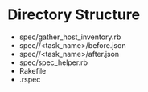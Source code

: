 # Directory Structure

 + spec/gather_host_inventory.rb
 + spec/<hostname>/<task_name>/before.json
 + spec/<hostname>/<task_name>/after.json
 + spec/spec_helper.rb
 + Rakefile
 + .rspec
